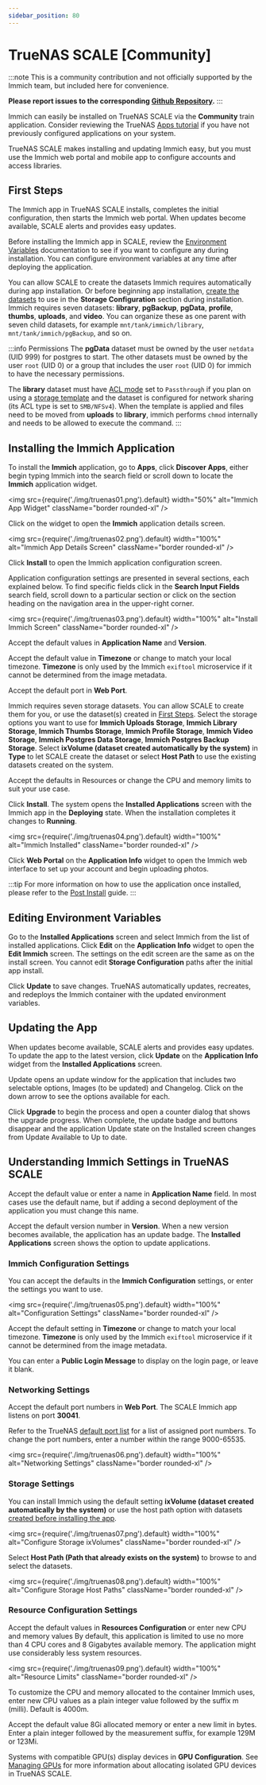 ```yaml
---
sidebar_position: 80
---
```


# TrueNAS SCALE [Community]

:::note
This is a community contribution and not officially supported by the Immich team, but included here for convenience.

**Please report issues to the corresponding [Github Repository](https://github.com/truenas/charts/tree/master/community/immich).**
:::

Immich can easily be installed on TrueNAS SCALE via the **Community** train application.
Consider reviewing the TrueNAS [Apps tutorial](https://www.truenas.com/docs/scale/scaletutorials/apps/) if you have not previously configured applications on your system.

TrueNAS SCALE makes installing and updating Immich easy, but you must use the Immich web portal and mobile app to configure accounts and access libraries.

## First Steps

The Immich app in TrueNAS SCALE installs, completes the initial configuration, then starts the Immich web portal.
When updates become available, SCALE alerts and provides easy updates.

Before installing the Immich app in SCALE, review the [Environment Variables](/docs/install/environment-variables.md) documentation to see if you want to configure any during installation.
You can configure environment variables at any time after deploying the application.

You can allow SCALE to create the datasets Immich requires automatically during app installation.
Or before beginning app installation, [create the datasets](https://www.truenas.com/docs/scale/scaletutorials/storage/datasets/datasetsscale/) to use in the **Storage Configuration** section during installation.
Immich requires seven datasets: **library**, **pgBackup**, **pgData**, **profile**, **thumbs**, **uploads**, and **video**.
You can organize these as one parent with seven child datasets, for example `mnt/tank/immich/library`, `mnt/tank/immich/pgBackup`, and so on.

:::info Permissions
The **pgData** dataset must be owned by the user `netdata` (UID 999) for postgres to start. The other datasets must be owned by the user `root` (UID 0) or a group that includes the user `root` (UID 0) for immich to have the necessary permissions.

The **library** dataset must have [ACL mode](https://www.truenas.com/docs/core/coretutorials/storage/pools/permissions/#access-control-lists) set to `Passthrough` if you plan on using a [storage template](/docs/administration/storage-template.mdx) and the dataset is configured for network sharing (its ACL type is set to `SMB/NFSv4`). When the template is applied and files need to be moved from **uploads** to **library**, immich performs `chmod` internally and needs to be allowed to execute the command.
:::

## Installing the Immich Application

To install the **Immich** application, go to **Apps**, click **Discover Apps**, either begin typing Immich into the search field or scroll down to locate the **Immich** application widget.

<img
src={require('./img/truenas01.png').default}
width="50%"
alt="Immich App Widget"
className="border rounded-xl"
/>

Click on the widget to open the **Immich** application details screen.

<img
src={require('./img/truenas02.png').default}
width="100%"
alt="Immich App Details Screen"
className="border rounded-xl"
/>

Click **Install** to open the Immich application configuration screen.

Application configuration settings are presented in several sections, each explained below.
To find specific fields click in the **Search Input Fields** search field, scroll down to a particular section or click on the section heading on the navigation area in the upper-right corner.

<img
src={require('./img/truenas03.png').default}
width="100%"
alt="Install Immich Screen"
className="border rounded-xl"
/>

Accept the default values in **Application Name** and **Version**.

Accept the default value in **Timezone** or change to match your local timezone.
**Timezone** is only used by the Immich `exiftool` microservice if it cannot be determined from the image metadata.

Accept the default port in **Web Port**.

Immich requires seven storage datasets.
You can allow SCALE to create them for you, or use the dataset(s) created in [First Steps](#first-steps).
Select the storage options you want to use for **Immich Uploads Storage**, **Immich Library Storage**, **Immich Thumbs Storage**, **Immich Profile Storage**, **Immich Video Storage**, **Immich Postgres Data Storage**, **Immich Postgres Backup Storage**.
Select **ixVolume (dataset created automatically by the system)** in **Type** to let SCALE create the dataset or select **Host Path** to use the existing datasets created on the system.

Accept the defaults in Resources or change the CPU and memory limits to suit your use case.

Click **Install**.
The system opens the **Installed Applications** screen with the Immich app in the **Deploying** state.
When the installation completes it changes to **Running**.

<img
src={require('./img/truenas04.png').default}
width="100%"
alt="Immich Installed"
className="border rounded-xl"
/>

Click **Web Portal** on the **Application Info** widget to open the Immich web interface to set up your account and begin uploading photos.

:::tip
For more information on how to use the application once installed, please refer to the [Post Install](/docs/install/post-install.mdx) guide.
:::

## Editing Environment Variables

Go to the **Installed Applications** screen and select Immich from the list of installed applications.
Click **Edit** on the **Application Info** widget to open the **Edit Immich** screen.
The settings on the edit screen are the same as on the install screen.
You cannot edit **Storage Configuration** paths after the initial app install.

Click **Update** to save changes.
TrueNAS automatically updates, recreates, and redeploys the Immich container with the updated environment variables.

## Updating the App

When updates become available, SCALE alerts and provides easy updates.
To update the app to the latest version, click **Update** on the **Application Info** widget from the **Installed Applications** screen.

Update opens an update window for the application that includes two selectable options, Images (to be updated) and Changelog. Click on the down arrow to see the options available for each.

Click **Upgrade** to begin the process and open a counter dialog that shows the upgrade progress. When complete, the update badge and buttons disappear and the application Update state on the Installed screen changes from Update Available to Up to date.

## Understanding Immich Settings in TrueNAS SCALE

Accept the default value or enter a name in **Application Name** field.
In most cases use the default name, but if adding a second deployment of the application you must change this name.

Accept the default version number in **Version**.
When a new version becomes available, the application has an update badge.
The **Installed Applications** screen shows the option to update applications.

### Immich Configuration Settings

You can accept the defaults in the **Immich Configuration** settings, or enter the settings you want to use.

<img
src={require('./img/truenas05.png').default}
width="100%"
alt="Configuration Settings"
className="border rounded-xl"
/>

Accept the default setting in **Timezone** or change to match your local timezone.
**Timezone** is only used by the Immich `exiftool` microservice if it cannot be determined from the image metadata.

You can enter a **Public Login Message** to display on the login page, or leave it blank.

### Networking Settings

Accept the default port numbers in **Web Port**.
The SCALE Immich app listens on port **30041**.

Refer to the TrueNAS [default port list](https://www.truenas.com/docs/references/defaultports/) for a list of assigned port numbers.
To change the port numbers, enter a number within the range 9000-65535.

<img
src={require('./img/truenas06.png').default}
width="100%"
alt="Networking Settings"
className="border rounded-xl"
/>

### Storage Settings

You can install Immich using the default setting **ixVolume (dataset created automatically by the system)** or use the host path option with datasets [created before installing the app](#first-steps).

<img
src={require('./img/truenas07.png').default}
width="100%"
alt="Configure Storage ixVolumes"
className="border rounded-xl"
/>

Select **Host Path (Path that already exists on the system)** to browse to and select the datasets.

<img
src={require('./img/truenas08.png').default}
width="100%"
alt="Configure Storage Host Paths"
className="border rounded-xl"
/>

### Resource Configuration Settings

Accept the default values in **Resources Configuration** or enter new CPU and memory values
By default, this application is limited to use no more than 4 CPU cores and 8 Gigabytes available memory. The application might use considerably less system resources.

<img
src={require('./img/truenas09.png').default}
width="100%"
alt="Resource Limits"
className="border rounded-xl"
/>

To customize the CPU and memory allocated to the container Immich uses, enter new CPU values as a plain integer value followed by the suffix m (milli).
Default is 4000m.

Accept the default value 8Gi allocated memory or enter a new limit in bytes.
Enter a plain integer followed by the measurement suffix, for example 129M or 123Mi.

Systems with compatible GPU(s) display devices in **GPU Configuration**.
See [Managing GPUs](https://www.truenas.com/docs/scale/scaletutorials/systemsettings/advanced/managegpuscale/) for more information about allocating isolated GPU devices in TrueNAS SCALE.
